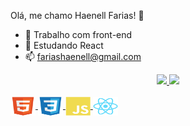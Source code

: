 Olá, me chamo Haenell Farias! 👋

- 🔭 Trabalho com front-end
- 🌱 Estudando React
- 📫 fariashaenell@gmail.com
<div align="center">
  <a href="https://www.linkedin.com/in/haenell-farias/">
  <img height="180em" src="https://github-readme-stats.vercel.app/api?username=haenell&show_icons=true&theme=react&include_all_commits=true&count_private=true"/>
  <img height="180em" src="https://github-readme-stats.vercel.app/api/top-langs/?username=haenell&layout=compact&langs_count=4&theme=react"/>
</div>

<div style="display: inline_block"><br>
<img align="center" alt="Haenell-HTML" height="30" width="40" src="https://raw.githubusercontent.com/devicons/devicon/master/icons/html5/html5-original.svg">
<img align="center" alt="Haenell-CSS" height="30" width="40" src="https://raw.githubusercontent.com/devicons/devicon/master/icons/css3/css3-original.svg">
<img align="center" alt="Haenell-Js" height="30" width="40" src="https://raw.githubusercontent.com/devicons/devicon/master/icons/javascript/javascript-plain.svg">
<img align="center" alt="Haenell-React" height="30" width="40" src="https://raw.githubusercontent.com/devicons/devicon/master/icons/react/react-original.svg">
</div>
